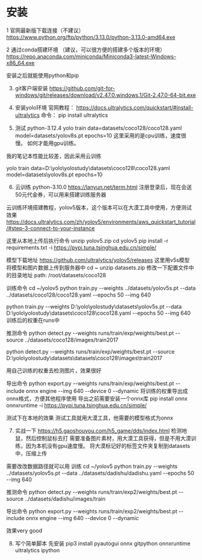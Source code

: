 # 安装

1 官网最新版下载连接（不建议）
https://www.python.org/ftp/python/3.13.0/python-3.13.0-amd64.exe

2 通过conda搭建环境 （建议，可以很方便的搭建多个版本的环境）
https://repo.anaconda.com/miniconda/Miniconda3-latest-Windows-x86_64.exe

安装之后就能使用python和pip

3. git客户端安装
https://github.com/git-for-windows/git/releases/download/v2.47.0.windows.1/Git-2.47.0-64-bit.exe


4. 安装yolo环境
官网教程：
https://docs.ultralytics.com/quickstart/#install-ultralytics
命令：
pip install ultralytics

5. 测试  python-3.12.4
yolo train data=datasets/coco128/coco128.yaml model=datasets/yolov8s.pt epochs=10 
这里采用的是cpu训练，速度很慢。
如何才能用gpu训练。

我的笔记本性能比较差，因此采用云训练


yolo train data=D:\yolo\yolostudy\datasets\coco128\coco128.yaml model=datasets\yolov8s.pt epochs=10 

6. 云训练 python-3.10.0
https://lanyun.net/term.html
注册登录后，现在会送50元代金券，可以用来搭建训练服务器

云训练环境搭建教程，yolov5版本，这个版本可以在大漠工具中使用，方便测试效果
https://docs.ultralytics.com/zh/yolov5/environments/aws_quickstart_tutorial/#step-3-connect-to-your-instance

这里从本地上传后执行命令
unzip yolov5.zip
cd yolov5
pip install -r requirements.txt  -i https://pypi.tuna.tsinghua.edu.cn/simple/


模型下载地址
https://github.com/ultralytics/yolov5/releases
这里用v5s模型
将模型和图片数据上传到服务器中
cd ~
unzip datasets.zip
修改一下配置文件中的目录地址
path: /root/datasets/coco128




训练命令
cd ~/yolov5
python train.py --weights  ../datasets/yolov5s.pt --data ../datasets/coco128/coco128.yaml --epochs 50 --img 640

python train.py --weights  D:\yolo\yolostudy\datasets\yolov5s.pt --data D:\yolo\yolostudy\datasets\coco128\coco128.yaml --epochs 50 --img 640
训练后的权重在runs中

推测命令
python detect.py --weights runs/train/exp/weights/best.pt --source  ../datasets/coco128/images/train2017

python detect.py --weights runs/train/exp/weights/best.pt --source  D:\yolo\yolostudy\datasets\datasets\coco128\images\train2017

用自己训练的权重去检测图片，效果很好

导出命令
python export.py --weights runs/train/exp/weights/best.pt --include onnx engine --img 640 --device 0 --dynamic
将训练的权重导出成onnx格式，方便其他程序使用
导出之前需要安装一个onnx库
pip install onnx onnxruntime -i https://pypi.tuna.tsinghua.edu.cn/simple/

测试下在本地的效果
测试工具就用大漠工具，他需要的模型格式为onnx



7. 实战一下
https://h5.gaoshouyou.com/h5_game/dds/index.html
检测地鼠，然后控制鼠标去打
需要准备图片素材，用大漠工具获得，但是不用大漠训练，因为本机没有gpu速度慢。
将大漠标记好的标签文件夹复制到datasets中，压缩上传

需要改改数据路径就可以用
训练
cd ~/yolov5
python train.py --weights  ../datasets/yolov5s.pt --data ../datasets/dadishu/dadishu.yaml --epochs 50 --img 640

推测命令
python detect.py --weights runs/train/exp2/weights/best.pt --source  ../datasets/dadishu/images/train

导出命令
python export.py --weights runs/train/exp2/weights/best.pt --include onnx engine --img 640 --device 0  --dynamic

效果very good

8. 写个简单脚本
先安装 
pip3 install pyautogui  onnx  gitpython onnxruntime ultralytics ipython


